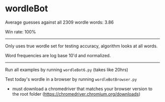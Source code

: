 # wordleBot

Average guesses against all 2309 wordle words: 3.86

Win rate: 100%

---

Only uses true wordle set for testing accuracy, algorithm looks at all words.

Word frequencies are log base 10'd and normalized.

---

Run all examples by running `wordleBot6.py` (takes like 20hrs)

Test today's wordle in a browser by running `wordleBotBrowser.py`

-   must download a chromedriver that matches your browser version to the root folder (https://chromedriver.chromium.org/downloads)
